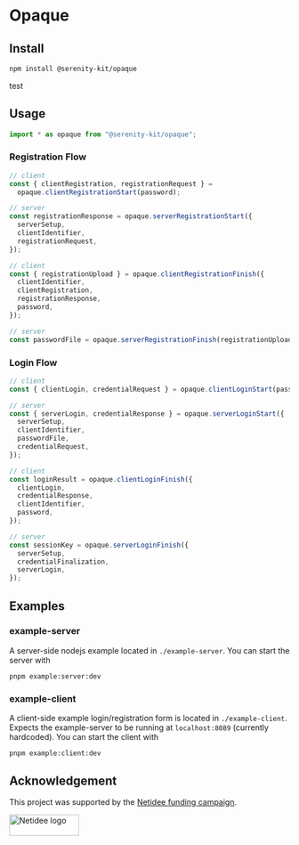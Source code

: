 # Opaque

## Install

```sh
npm install @serenity-kit/opaque
```

test

## Usage

```ts
import * as opaque from "@serenity-kit/opaque";
```

### Registration Flow

```ts
// client
const { clientRegistration, registrationRequest } =
  opaque.clientRegistrationStart(password);

// server
const registrationResponse = opaque.serverRegistrationStart({
  serverSetup,
  clientIdentifier,
  registrationRequest,
});

// client
const { registrationUpload } = opaque.clientRegistrationFinish({
  clientIdentifier,
  clientRegistration,
  registrationResponse,
  password,
});

// server
const passwordFile = opaque.serverRegistrationFinish(registrationUpload);
```

### Login Flow

```ts
// client
const { clientLogin, credentialRequest } = opaque.clientLoginStart(password);

// server
const { serverLogin, credentialResponse } = opaque.serverLoginStart({
  serverSetup,
  clientIdentifier,
  passwordFile,
  credentialRequest,
});

// client
const loginResult = opaque.clientLoginFinish({
  clientLogin,
  credentialResponse,
  clientIdentifier,
  password,
});

// server
const sessionKey = opaque.serverLoginFinish({
  serverSetup,
  credentialFinalization,
  serverLogin,
});
```

## Examples

### example-server

A server-side nodejs example located in `./example-server`.
You can start the server with

```
pnpm example:server:dev
```

### example-client

A client-side example login/registration form is located in `./example-client`.
Expects the example-server to be running at `localhost:8089` (currently hardcoded).
You can start the client with

```
pnpm example:client:dev
```

## Acknowledgement

This project was supported by the [Netidee funding campaign](https://www.netidee.at/).

<img
  src="https://user-images.githubusercontent.com/223045/225402556-e9f571f3-79fa-4bca-b017-af57d6afe744.jpg"
  alt="Netidee logo"
  width="125"
  height="38"
/>
